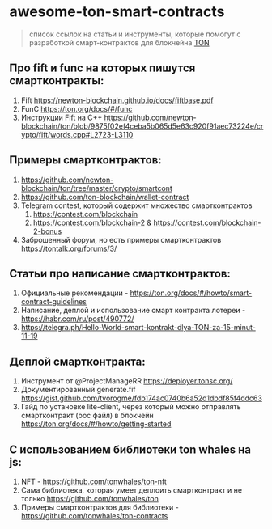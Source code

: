 # awesome-ton-smart-contracts

> список ссылок на статьи и инструменты, которые помогут с разработкой смарт-контрактов для блокчейна [TON](https://ton.org)

## Про fift и func на которых пишутся смартконтракты:
1. Fift https://newton-blockchain.github.io/docs/fiftbase.pdf
2. FunC https://ton.org/docs/#/func
3. Инструкции Fift на C++ https://github.com/newton-blockchain/ton/blob/9875f02ef4ceba5b065d5e63c920f91aec73224e/crypto/fift/words.cpp#L2723-L3110

## Примеры смартконтрактов:
1. https://github.com/newton-blockchain/ton/tree/master/crypto/smartcont
2. https://github.com/ton-blockchain/wallet-contract
3. Telegram contest, который содержит множество смартконтрактов
    1. https://contest.com/blockchain
    2. https://contest.com/blockchain-2 & https://contest.com/blockchain-2-bonus
4. Заброшенный форум, но есть примеры смартконтрактов https://tontalk.org/forums/3/

## Статьи про написание смартконтрактов:
1. Официальные рекомендации - https://ton.org/docs/#/howto/smart-contract-guidelines
2. Написание, деплой и использование смарт контракта лотереи - https://habr.com/ru/post/490772/
3. https://telegra.ph/Hello-World-smart-kontrakt-dlya-TON-za-15-minut-11-19

## Деплой смартконтракта:
1. Инструмент от @ProjectManageRR https://deployer.tonsc.org/
2. Документированный generate.fif https://gist.github.com/tvorogme/fdb174ac0740b6a52d1dbdf85f4ddc63
3. Гайд по установке lite-client, через который можно отправлять смартконтракт (boc файл) в блокчейн https://ton.org/docs/#/howto/getting-started

## С использованием библиотеки ton whales на js:
1. NFT - https://github.com/tonwhales/ton-nft
2. Сама библиотека, которая умеет деплоить смартконтракт и не только https://github.com/tonwhales/ton
3. Примеры смартконтрактов для библиотеки - https://github.com/tonwhales/ton-contracts
